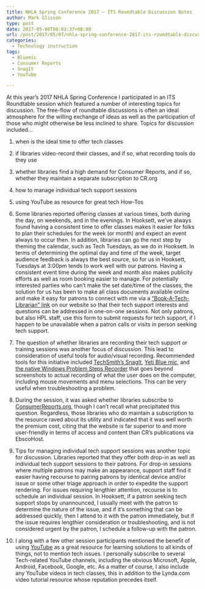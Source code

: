 ```yaml
---
title: NHLA Spring Conference 2017 – ITS Roundtable Discussion Notes
author: Mark Glisson
type: post
date: 2017-05-08T00:03:37+00:00
url: /post/2017/05/07/nhla-spring-conference-2017-its-roundtable-discussion-notes/
categories:
  - Technology instruction
tags:
  - Bluemic
  - Consumer Reports
  - SnagIt
  - YouTube

---
```



At this year’s 2017 NHLA Spring Conference I participated in an ITS Roundtable session which featured a number of interesting topics for discussion. The free-flow of roundtable discussions is often an ideal atmosphere for the willing exchange of ideas as well as the participation of those who might otherwise be less inclined to share. Topics for discussion included…

   1. when is the ideal time to offer tech classes
   1. if libraries video-record their classes, and if so, what recording tools do they use
   1. whether libraries find a high demand for Consumer Reports, and if so, whether they maintain a separate subscription to CR.org
   1. how to manage individual tech support sessions
   1. using YouTube as resource for great tech How-Tos

1. Some libraries reported offering classes at various times, both during the day, on weekends, and in the evenings. In Hooksett, we’ve always found having a consistent time to offer classes makes it easier for folks to plan their schedules for the week (or month) and expect an event always to occur then. In addition, libraries can go the next step by theming the calendar, such as Tech Tuesdays, as we do in Hooksett.  In terms of determining the optimal day and time of the week, target audience feedback is always the best source, so for us in Hooksett, Tuesdays at 3:00pm tends to work well with our patrons. Having a consistent event time during the week and month also makes publicity efforts as well as room booking easier to manage. For potentially interested parties who can’t make the set date/time of the classes, the solution for us has been to make all class documents available online and make it easy for patrons to connect with me via a [“Book-A-Tech-Librarian” link](https://goo.gl/QMGMLj) on our website so that their tech support interests and questions can be addressed in one-on-one sessions. Not only patrons, but also HPL staff, use this form to submit requests for tech support, if I happen to be unavailable when a patron calls or visits in person seeking tech support.

1. The question of whether libraries are recording their tech support or training sessions was another focus of discussion. This lead to consideration of useful tools for audio/visual recording. Recommended tools for this initiative included [TechSmith’s SnagIt](https://www.techsmith.com/screen-capture.html), [Yeti Blue mic](http://www.bluemic.com/products/yeti/), and [the native Windows Problem Steps Recorder](https://support.microsoft.com/en-us/help/22878/windows-10-record-steps) that goes beyond screenshots to actual recording of what the user does on the computer, including mouse movements and menu selections. This can be very useful when troubleshooting a problem.

1. During the session, it was asked whether libraries subscribe to [ConsumerReports.org](http://www.consumerreports.org/), though I can’t recall what precipitated this question. Regardless, those libraries who do maintain a subscription to the resource raved about its utility and indicated that it was well worth the premium cost, citing that the website is far superior to and more user-friendly in terms of access and content than CR’s publications via EbscoHost.

1. Tips for managing individual tech support sessions was another topic for discussion. Libraries reported that they offer both drop-in as well as individual tech support sessions to their patrons. For drop-in sessions where multiple patrons may make an appearance, support staff find it easier having recourse to pairing patrons by identical device and/or issue or some other triage approach in order to expedite the support rendering. For issues requiring lengthier attention, recourse is to schedule an individual session. In Hooksett, if a patron seeking tech support stops by unannounced, I usually meet with the patron to determine the nature of the issue, and if it’s something that can be addressed quickly, then I attend to it with the patron immediately, but if the issue requires lengthier consideration or troubleshooting, and is not considered urgent by the patron, I schedule a follow-up with the patron.

1. I along with a few other session participants mentioned the benefit of using [YouTube](https://www.youtube.com/) as a great resource for learning solutions to all kinds of things, not to mention tech issues. I personally subscribe to several Tech-related YouTube channels, including the obvious Microsoft, Apple, Android, Facebook, Google, etc. As a matter of course, I also include any YouTube videos in tech classes, this in addition to the Lynda.com video tutorial resource whose reputation precedes itself.


